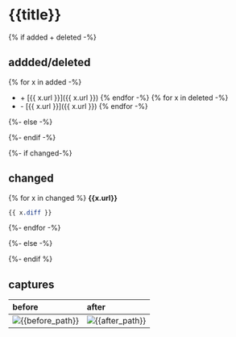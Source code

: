 # {{title}}

{% if added + deleted -%}
## addded/deleted

{% for x in added -%}
* \+ [{{ x.url }}]({{ x.url }})
{% endfor -%}
{% for x in deleted -%}
* \- [{{ x.url }}]({{ x.url }})
{% endfor -%}

{%- else -%}

{%- endif -%}

{%- if changed-%}
## changed

{% for x in changed %}
**{{x.url}}**
```css
{{ x.diff }}
```
{%- endfor -%}

{%- else -%}


{%- endif %}
## captures

|  before  |  after  |
|:----|:----|
| ![{{before_path}}]({{before_path}}) | ![{{after_path}}]({{after_path}}) |